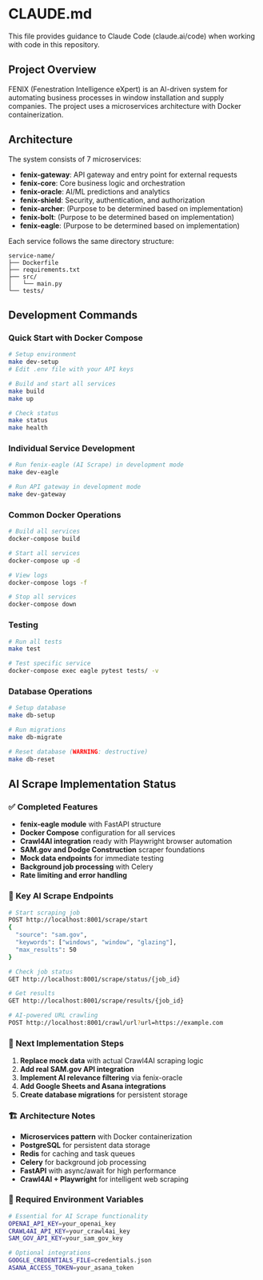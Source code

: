 # CLAUDE.md

This file provides guidance to Claude Code (claude.ai/code) when working with code in this repository.

## Project Overview

FENIX (Fenestration Intelligence eXpert) is an AI-driven system for automating business processes in window installation and supply companies. The project uses a microservices architecture with Docker containerization.

## Architecture

The system consists of 7 microservices:
- **fenix-gateway**: API gateway and entry point for external requests
- **fenix-core**: Core business logic and orchestration
- **fenix-oracle**: AI/ML predictions and analytics
- **fenix-shield**: Security, authentication, and authorization
- **fenix-archer**: (Purpose to be determined based on implementation)
- **fenix-bolt**: (Purpose to be determined based on implementation)
- **fenix-eagle**: (Purpose to be determined based on implementation)

Each service follows the same directory structure:
```
service-name/
├── Dockerfile
├── requirements.txt
├── src/
│   └── main.py
└── tests/
```

## Development Commands

### Quick Start with Docker Compose
```bash
# Setup environment
make dev-setup
# Edit .env file with your API keys

# Build and start all services
make build
make up

# Check status
make status
make health
```

### Individual Service Development
```bash
# Run fenix-eagle (AI Scrape) in development mode
make dev-eagle

# Run API gateway in development mode
make dev-gateway
```

### Common Docker Operations
```bash
# Build all services
docker-compose build

# Start all services
docker-compose up -d

# View logs
docker-compose logs -f

# Stop all services
docker-compose down
```

### Testing
```bash
# Run all tests
make test

# Test specific service
docker-compose exec eagle pytest tests/ -v
```

### Database Operations
```bash
# Setup database
make db-setup

# Run migrations
make db-migrate

# Reset database (WARNING: destructive)
make db-reset
```

## AI Scrape Implementation Status

### ✅ Completed Features
- **fenix-eagle module** with FastAPI structure
- **Docker Compose** configuration for all services
- **Crawl4AI integration** ready with Playwright browser automation
- **SAM.gov and Dodge Construction** scraper foundations
- **Mock data endpoints** for immediate testing
- **Background job processing** with Celery
- **Rate limiting and error handling**

### 🚀 Key AI Scrape Endpoints
```bash
# Start scraping job
POST http://localhost:8001/scrape/start
{
  "source": "sam.gov",
  "keywords": ["windows", "window", "glazing"],
  "max_results": 50
}

# Check job status
GET http://localhost:8001/scrape/status/{job_id}

# Get results
GET http://localhost:8001/scrape/results/{job_id}

# AI-powered URL crawling
POST http://localhost:8001/crawl/url?url=https://example.com
```

### 🔧 Next Implementation Steps
1. **Replace mock data** with actual Crawl4AI scraping logic
2. **Add real SAM.gov API integration**
3. **Implement AI relevance filtering** via fenix-oracle
4. **Add Google Sheets and Asana integrations**
5. **Create database migrations** for persistent storage

### 🏗️ Architecture Notes
- **Microservices pattern** with Docker containerization
- **PostgreSQL** for persistent data storage
- **Redis** for caching and task queues
- **Celery** for background job processing
- **FastAPI** with async/await for high performance
- **Crawl4AI + Playwright** for intelligent web scraping

### 🔐 Required Environment Variables
```bash
# Essential for AI Scrape functionality
OPENAI_API_KEY=your_openai_key
CRAWL4AI_API_KEY=your_crawl4ai_key
SAM_GOV_API_KEY=your_sam_gov_key

# Optional integrations
GOOGLE_CREDENTIALS_FILE=credentials.json
ASANA_ACCESS_TOKEN=your_asana_token
```
